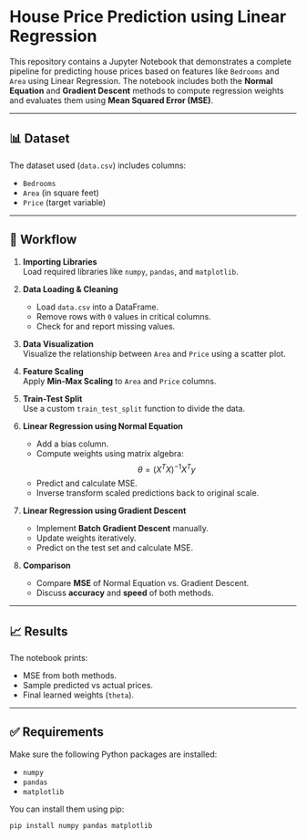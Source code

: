 # House Price Prediction using Linear Regression

This repository contains a Jupyter Notebook that demonstrates a complete pipeline for predicting house prices based on features like `Bedrooms` and `Area` using Linear Regression. The notebook includes both the **Normal Equation** and **Gradient Descent** methods to compute regression weights and evaluates them using **Mean Squared Error (MSE)**.

---

## 📊 Dataset

The dataset used (`data.csv`) includes columns:
- `Bedrooms`
- `Area` (in square feet)
- `Price` (target variable)

---

## 🚀 Workflow

1. **Importing Libraries**  
   Load required libraries like `numpy`, `pandas`, and `matplotlib`.

2. **Data Loading & Cleaning**
   - Load `data.csv` into a DataFrame.
   - Remove rows with `0` values in critical columns.
   - Check for and report missing values.

3. **Data Visualization**  
   Visualize the relationship between `Area` and `Price` using a scatter plot.

4. **Feature Scaling**  
   Apply **Min-Max Scaling** to `Area` and `Price` columns.

5. **Train-Test Split**  
   Use a custom `train_test_split` function to divide the data.

6. **Linear Regression using Normal Equation**
   - Add a bias column.
   - Compute weights using matrix algebra:  
     $$ \theta = (X^T X)^{-1} X^T y $$
   - Predict and calculate MSE.
   - Inverse transform scaled predictions back to original scale.

7. **Linear Regression using Gradient Descent**
   - Implement **Batch Gradient Descent** manually.
   - Update weights iteratively.
   - Predict on the test set and calculate MSE.

8. **Comparison**
   - Compare **MSE** of Normal Equation vs. Gradient Descent.
   - Discuss **accuracy** and **speed** of both methods.

---

## 📈 Results

The notebook prints:
- MSE from both methods.
- Sample predicted vs actual prices.
- Final learned weights (`theta`).

---

## ✅ Requirements

Make sure the following Python packages are installed:
- `numpy`
- `pandas`
- `matplotlib`

You can install them using pip:

```bash
pip install numpy pandas matplotlib
